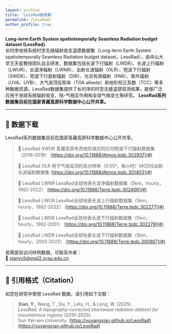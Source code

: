 ```yaml
---
layout: archive
title: "LessRad数据集"
permalink: /LessRad/
author_profile: true
---
```


**Long-term Earth System spatiotemporally Seamless Radiation budget dataset (LessRad)**  
    长时序地球系统时空无缝辐射收支遥感数据集（Long-term Earth System spatiotemporally Seamless Radiation budget dataset，LessRad），由中山大学王天星教授团队自主研发，数据集包括长波下行辐射（LWDR）、长波上行辐射（LWUR）、长波净辐射（LWNR）、出射长波辐射（OLR）、短波下行辐射（SWDR）、短波下行直射辐射（DIR）、光合有效辐射（PAR）、紫外辐射（UVA、UVB）、大气层顶反照率（TOA albedo）和地形校正系数（TCC）等多种数据资源。LessRad数据集提供了长时序的时空无缝遥感观测结果，能够广泛应用于地球系统辐射收支、陆-气相互作用和全球气候变化等研究。
**LessRad系列数据集目前在国家青藏高原科学数据中心公开共享。**

---

## 📂 数据下载

LessRad系列数据集目前在国家青藏高原科学数据中心公开共享。


> 🔗 LessRad SWDR
> 青藏高原考虑地形效应的日均短波下行辐射数据集（2016-2018）
> [https://doi.org/10.11888/Atmos.tpdc.302937](#)
>
> 
> 🔗 LessRad OLR
> 用于气候监测的高分辨率（0.05°，每小时）MODIS出射长波辐射数据集
> [https://doi.org/10.11888/Atmos.tpdc.301403](#)
>
> 
> 🔗 LessRad LWNR
> LessRad全球地表长波净辐射数据集（5km，hourly，1982-2022）
> [https://doi.org/10.11888/Terre.tpdc.302406](#)
>
> 
> 🔗 LessRad LWUR
> LessRad全球地表长波上行辐射数据集（5km，hourly，1982-2022）
> [https://doi.org/10.11888/Terre.tpdc.302277](#)
>
> 
> 🔗 LessRad LWDR
> LessRad全球地表长波下行辐射数据集（5km，hourly，1982-2001）
> [https://doi.org/10.11888/Terre.tpdc.302279](#)
>
> 
> 🔗 LessRad LWDR
> LessRad全球地表长波下行辐射数据集（5km，hourly，2002-2022）
> [https://doi.org/10.11888/Terre.tpdc.300867](#)

若需提前访问样例数据，可联系作者：  
📧 [xianyy5@mail2.sysu.edu.cn](mailto:xianyy5@mail2.sysu.edu.cn)

---

## 📖 引用格式（Citation）

如您在研究中使用 LessRad 数据，请引用如下文献：
> **Xian, Y.**, Wang, T., Du, Y., Letu, H., & Leng, W. (2025).  
> *LessRad: A topography-corrected shortwave radiation dataset for mountainous regions (2015–2025).*  
> Sun Yat-sen University. [https://yuyangxian.github.io/LessRad](https://yuyangxian.github.io/LessRad)
